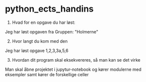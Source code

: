 # python_ects_handins

1. Hvad for en opgave du har løst:

Jeg har løst opgaven fra Gruppen: "Holmerne"


2. Hvor langt du kom med den

Jeg har løst opgave 1,2,3,3a,5,6


3. Hvordan dit program skal eksekvereres, så man kan se det virke

Man skal åbne projektet i jupytur-notebook og kører modulerne med eksempler samt kører de forskellige celler
